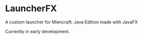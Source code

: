 # LauncherFX
 A custom launcher for Miencraft: Java Edition made with JavaFX

Currently in early development.
